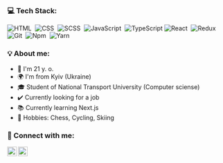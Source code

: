 ### 💻 Tech Stack:

![HTML](https://img.shields.io/badge/-HTML-333333?style=flat&logo=HTML5&logoColor=E34F26)&nbsp;
![CSS](https://img.shields.io/badge/-CSS-333333?style=flat&logo=CSS3&logoColor=1572B6)&nbsp;
![SCSS](https://img.shields.io/badge/-SCSS-333333?style=flat&logo=SASS)&nbsp;
![JavaScript](https://img.shields.io/badge/-JavaScript-333333?style=flat&logo=javascript)&nbsp;
![TypeScript](https://img.shields.io/badge/-TypeScript-333333?style=flat&logo=TypeScript&logoColor=007ACC)
![React](https://img.shields.io/badge/-React-333333?style=flat&logo=react)&nbsp;
![Redux](https://img.shields.io/badge/-Redux-333333?style=flat&logo=redux)&nbsp;
![Git](https://img.shields.io/badge/-Git-333333?style=flat&logo=Git)&nbsp;
![Npm](https://img.shields.io/badge/-Npm-333333?style=flat&logo=npm)&nbsp;
![Yarn](https://img.shields.io/badge/-Yarn-333333?style=flat&logo=yarn)&nbsp;

### 💡 About me:

- 📅 I'm 21 y. o.
- 🌍 I'm from Kyiv (Ukraine)
- 🎓 Student of National Transport University (Computer sciense)
- ✔️ Currently looking for a job
- 📚 Currently learning Next.js
- 🏈 Hobbies: Chess, Сycling, Skiing

### 🤝 Connect with me:

[<img align="left" alt="vlad4k5 | Telegram" width="22px" src="https://cdn.jsdelivr.net/npm/simple-icons@v3/icons/telegram.svg" />](https://t.me/vlad4k5)
[<img align="left" alt="vlad4k5 | LinkedIn" width="22px" src="https://cdn.jsdelivr.net/npm/simple-icons@v3/icons/linkedin.svg" />](https://www.linkedin.com/in/vlad4k5)&nbsp;

